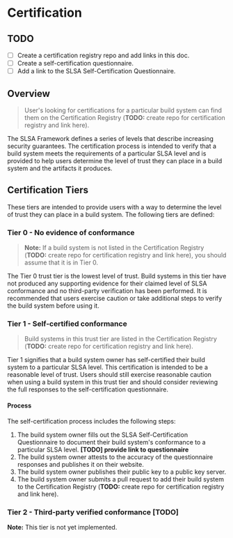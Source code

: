 # Certification

## **TODO**

- [ ] Create a certification registry repo and add links in this doc.
- [ ] Create a self-certification questionnaire.
- [ ] Add a link to the SLSA Self-Certification Questionnaire.

## Overview

> User's looking for certifications for a particular build system can find them
> on the Certification Registry (**TODO:** create repo for certification registry and link here).

The SLSA Framework defines a series of levels that describe increasing security
guarantees. The certification process is intended to verify that a build system
meets the requirements of a particular SLSA level and is provided to help users
determine the level of trust they can place in a build system and the artifacts
it produces.

## Certification Tiers

These tiers are intended to provide users with a way to determine the level of
trust they can place in a build system. The following tiers are defined:

### Tier 0 - No evidence of conformance

> **Note:** If a build system is not listed in the
> Certification Registry (**TODO:** create repo for certification registry and link here), you should assume that it
> is in Tier 0.

The Tier 0 trust tier is the lowest level of trust. Build systems in this tier
have not produced any supporting evidence for their claimed level of SLSA
conformance and no third-party verification has been performed. It is
recommended that users exercise caution or take additional steps to verify the
build system before using it.

### Tier 1 - Self-certified conformance

> Build systems in this trust tier are listed in the
> Certification Registry (**TODO:** create repo for certification registry and link here).

Tier 1 signifies that a build system owner has self-certified their build system
to a particular SLSA level. This certification is intended to be a reasonable
level of trust. Users should still exercise reasonable caution when using a
build system in this trust tier and should consider reviewing the full
responses to the self-certification questionnaire.

#### Process

The self-certification process includes the following steps:

1. The build system owner fills out the SLSA Self-Certification Questionnaire to
   document their build system's conformance to a particular SLSA level.
   **[TODO] provide link to questionnaire**
2. The build system owner attests to the accuracy of the questionnaire responses
   and publishes it on their website.
3. The build system owner publishes their public key to a public key server.
4. The build system owner submits a pull request to add their build system to
   the Certification Registry (**TODO:** create repo for certification registry and link here).

### Tier 2 - Third-party verified conformance [TODO]

**Note:** This tier is not yet implemented.
